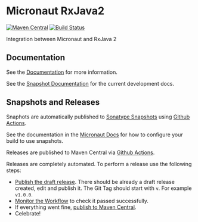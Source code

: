 # Micronaut RxJava2

[![Maven Central](https://img.shields.io/maven-central/v/io.micronaut.rxjava2/micronaut-rxjava2.svg?label=Maven%20Central)](https://search.maven.org/search?q=g:%22io.micronaut.rxjava2%22%20AND%20a:%22micronaut-rxjava2%22)
[![Build Status](https://github.com/micronaut-projects/micronaut-rxjava2/workflows/Java%20CI/badge.svg)](https://github.com/micronaut-projects/micronaut-rxjava2/actions)

Integration between Micronaut and RxJava 2

## Documentation

See the [Documentation](https://micronaut-projects.github.io/micronaut-rxjava2/latest/guide/) for more information. 

See the [Snapshot Documentation](https://micronaut-projects.github.io/micronaut-rxjava2/snapshot/guide/) for the current development docs.

## Snapshots and Releases

Snaphots are automatically published to [Sonatype Snapshots](https://oss.sonatype.org/content/repositories/snapshots/) using [Github Actions](https://github.com/micronaut-projects/micronaut-rxjava2/actions).

See the documentation in the [Micronaut Docs](https://docs.micronaut.io/latest/guide/index.html#usingsnapshots) for how to configure your build to use snapshots.

Releases are published to Maven Central via [Github Actions](https://github.com/micronaut-projects/micronaut-rxjava2/actions).

Releases are completely automated. To perform a release use the following steps:

* [Publish the draft release](https://github.com/micronaut-projects/micronaut-rxjava2/releases). There should be already a draft release created, edit and publish it. The Git Tag should start with `v`. For example `v1.0.0`.
* [Monitor the Workflow](https://github.com/micronaut-projects/micronaut-rxjava2/actions?query=workflow%3ARelease) to check it passed successfully.
* If everything went fine, [publish to Maven Central](https://github.com/micronaut-projects/micronaut-rxjava2/actions?query=workflow%3A"Maven+Central+Sync").
* Celebrate!
